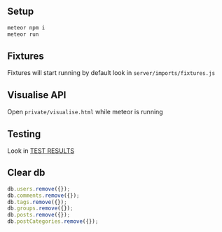 ## Setup

```js
meteor npm i
meteor run
```

## Fixtures

Fixtures will start running by default look in `server/imports/fixtures.js`

## Visualise API

Open `private/visualise.html` while meteor is running

## Testing

Look in [TEST RESULTS](./TEST_RESULTS.md)

## Clear db

```js
db.users.remove({});
db.comments.remove({});
db.tags.remove({});
db.groups.remove({});
db.posts.remove({});
db.postCategories.remove({});
```
